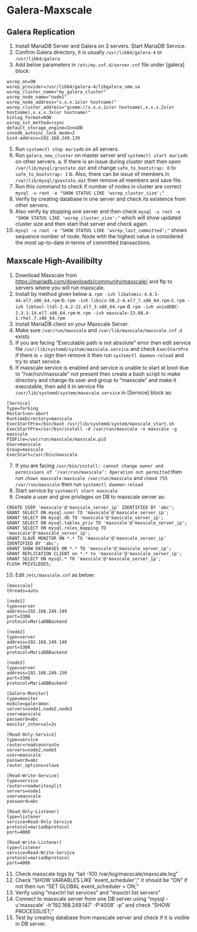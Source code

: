 # Galera-Maxscale

## Galera Replication
1.	Install MariaDB Server and Galera on 3 servers. Start MariaDB Service.
2.	Confirm Galera directory, it is usually `/usr/lib64/galera-4` or `/usr/lib64/galera`
3.	Add below parameters in `/etc/my.cnf.d/server.cnf` file under [galera] block:
```
wsrep_on=ON
wsrep_provider=/usr/lib64/galera-4/libgalera_smm.so
wsrep_cluster_name="my_galera_cluster"
wsrep_node_name="node1"
wsrep_node_address="x.x.x.1x(or hostname)"
wsrep_cluster_address="gcomm://x.x.x.1x(or hostname),x.x.x.2x(or hostname),x.x.x.3x(or hostname)"
binlog_format=ROW
wsrep_sst_method=rsync
default_storage_engine=InnoDB
innodb_autoinc_lock_mode=2
bind-address=192.168.249.139
```

5.	Run `systemctl stop mariadb` on all servers.
6.	Run `galera_new_cluster` on master server and `systemctl start mariadb` on other servers.
a.	If there is an issue during cluster start then open `/var/lib/mysql/grastate.dat` and change `safe_to_bootstrap: 0` to `safe_to_bootstrap: 1`
b.	Also, there can be issue of members in `/var/lib/mysql/gvwstate.dat` then remove all members and save file.
7.	Run this command to check if number of nodes in cluster are correct `mysql -u root -e "SHOW STATUS LIKE 'wsrep_cluster_size';"`
8.	Verify by creating database in one server and check its existence from other servers.
9.	Also verify by stopping one server and then check `mysql -u root -e "SHOW STATUS LIKE 'wsrep_cluster_size';"` which will show updated cluster size and then start that server and check again.
10.	`mysql -u root -e "SHOW STATUS LIKE 'wsrep_last_committed';"` shows sequence number of node. Node with the highest value is considered the most up-to-date in terms of committed transactions.







## Maxscale High-Availibilty
1.	Download Maxscale from https://mariadb.com/downloads/community/maxscale/ and ftp to servers where you will run maxscale.
2.	Install by method given below
a.	`rpm -ivh libatomic-4.8.5-44.el7.x86_64.rpm`
b.	`rpm -ivh libicu-50.2-4.el7_7.x86_64.rpm`
c.	`rpm -ivh libtool-ltdl-2.4.2-22.el7_3.x86_64.rpm`
d.	`rpm -ivh unixODBC-2.3.1-14.el7.x86_64.rpm`
e.	`rpm -ivh maxscale-23.08.4-1.rhel.7.x86_64.rpm`
3.	Install MariaDB client on your Maxscale Server.
4.	Make sure `/var/run/maxscale` and `/var/lib/maxscale/maxscale.cnf.d` exists
5.	If you are facing “Executable path is not absolute” error then edit service file `/usr/lib/systemd/system/maxscale.service` and check `ExecStartPre` if there is + sign then remove it then run `systemctl daemon-reload` and try to start service.
6.	If maxscale service is enabled and service is unable to start at boot due to “/var/run/maxscale” not present then create a bash script to make directory and change its user and group to “maxscale” and make it executable, then add it in service file `/usr/lib/systemd/system/maxscale.service` in [Service] block as:
```
[Service]
Type=forking
Restart=on-abort
RuntimeDirectory=maxscale
ExecStartPre=/bin/bash /usr/lib/systemd/system/maxscale_start.sh
ExecStartPre=/usr/bin/install -d /var/run/maxscale -o maxscale -g maxscale
PIDFile=/var/run/maxscale/maxscale.pid
User=maxscale
Group=maxscale
ExecStart=/usr/bin/maxscale
```
7.	If you are facing `/usr/bin/install: cannot change owner and permissions of ‘/var/run/maxscale’: Operation not permitted` then run `chown maxscale:maxscale /var/run/maxscale` and `chmod 755 /var/run/maxscale` then run `systemctl daemon-reload`
8.	Start service by `systemctl start maxscale`
9.	Create a user and give privlages on DB to maxscale server as:
```
CREATE USER 'maxscale'@'maxscale_server_ip' IDENTIFIED BY 'abc';
GRANT SELECT ON mysql.user TO 'maxscale'@'maxscale_server_ip';
GRANT SELECT ON mysql.db TO 'maxscale'@'maxscale_server_ip';
GRANT SELECT ON mysql.tables_priv TO 'maxscale'@'maxscale_server_ip';
GRANT SELECT ON mysql.roles_mapping TO 'maxscale'@'maxscale_server_ip';
GRANT SLAVE MONITOR ON *.* TO 'maxscale'@'maxscale_server_ip' IDENTIFIED BY 'abc';
GRANT SHOW DATABASES ON *.* TO 'maxscale'@'maxscale_server_ip';
GRANT REPLICATION CLIENT on *.* to 'maxscale'@'maxscale_server_ip';
GRANT SELECT ON mysql.* TO 'maxscale'@'maxscale_server_ip';
FLUSH PRIVILEGES;
```
10.	Edit `/etc/maxscale.cnf` as below:
```
[maxscale]
threads=auto
 
[node1]
type=server
address=192.168.249.149
port=3306
protocol=MariaDBBackend
 
[node2]
type=server
address=192.168.249.148
port=3306
protocol=MariaDBBackend
 
[node3]
type=server
address=192.168.249.150
port=3306
protocol=MariaDBBackend
 
[Galera-Monitor]
type=monitor
module=galeramon
servers=node1,node2,node3
user=maxscale
password=abc
monitor_interval=2s
 
[Read-Only-Service]
type=service
router=readconnroute
servers=node2,node3
user=maxscale
password=abc
router_options=slave
 
[Read-Write-Service]
type=service
router=readwritesplit
servers=node1
user=maxscale
password=abc
 
[Read-Only-Listener]
type=listener
service=Read-Only-Service
protocol=mariadbprotocol
port=4008
 
[Read-Write-Listener]
type=listener
service=Read-Write-Service
protocol=mariadbprotocol
port=4006
```
11.	Check maxscale logs by “tail -100 /var/log/maxscale/maxscale.log”
12.	Check “SHOW VARIABLES LIKE 'event_scheduler';” it should be “ON” if not then run “SET GLOBAL event_scheduler = ON;”
13.	Verify using “maxctrl list services” and “maxctrl list servers”
14.	Connect to maxscale server from one DB server using “mysql -u'maxscale' -h'192.168.249.147' -P'4008' -p” and check “SHOW PROCESSLIST;”
15.	Test by creating database from maxscale server and check if it is visible in DB server.
